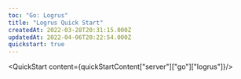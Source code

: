 ```yaml
---
toc: "Go: Logrus"
title: "Logrus Quick Start"
createdAt: 2022-03-28T20:31:15.000Z
updatedAt: 2022-04-06T20:22:54.000Z
quickstart: true
---
```


<QuickStart content={quickStartContent["server"]["go"]["logrus"]}/>

